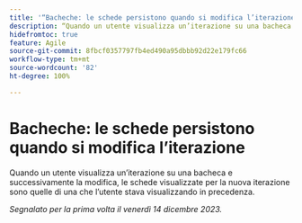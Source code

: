 ```yaml
---
title: '“Bacheche: le schede persistono quando si modifica l’iterazione”'
description: “Quando un utente visualizza un’iterazione su una bacheca e successivamente la modifica, le schede visualizzate per la nuova iterazione sono quelle di una che l’utente stava visualizzando in precedenza”.
hidefromtoc: true
feature: Agile
source-git-commit: 8fbcf0357797fb4ed490a95dbbb92d22e179fc66
workflow-type: tm+mt
source-wordcount: '82'
ht-degree: 100%

---
```



# Bacheche: le schede persistono quando si modifica l’iterazione

<!--

>[!NOTE]
>
>This issue was fixed on January 18, 2024.

-->

Quando un utente visualizza un’iterazione su una bacheca e successivamente la modifica, le schede visualizzate per la nuova iterazione sono quelle di una che l’utente stava visualizzando in precedenza.

_Segnalato per la prima volta il venerdì 14 dicembre 2023._
